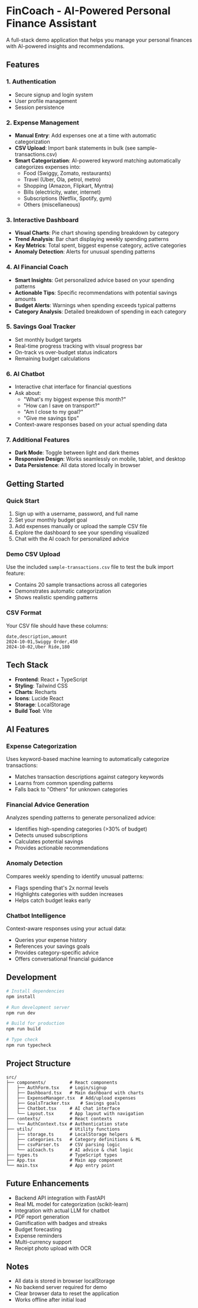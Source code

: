 # FinCoach - AI-Powered Personal Finance Assistant

A full-stack demo application that helps you manage your personal finances with AI-powered insights and recommendations.

## Features

### 1. Authentication
- Secure signup and login system
- User profile management
- Session persistence

### 2. Expense Management
- **Manual Entry**: Add expenses one at a time with automatic categorization
- **CSV Upload**: Import bank statements in bulk (see sample-transactions.csv)
- **Smart Categorization**: AI-powered keyword matching automatically categorizes expenses into:
  - Food (Swiggy, Zomato, restaurants)
  - Travel (Uber, Ola, petrol, metro)
  - Shopping (Amazon, Flipkart, Myntra)
  - Bills (electricity, water, internet)
  - Subscriptions (Netflix, Spotify, gym)
  - Others (miscellaneous)

### 3. Interactive Dashboard
- **Visual Charts**: Pie chart showing spending breakdown by category
- **Trend Analysis**: Bar chart displaying weekly spending patterns
- **Key Metrics**: Total spent, biggest expense category, active categories
- **Anomaly Detection**: Alerts for unusual spending patterns

### 4. AI Financial Coach
- **Smart Insights**: Get personalized advice based on your spending patterns
- **Actionable Tips**: Specific recommendations with potential savings amounts
- **Budget Alerts**: Warnings when spending exceeds typical patterns
- **Category Analysis**: Detailed breakdown of spending in each category

### 5. Savings Goal Tracker
- Set monthly budget targets
- Real-time progress tracking with visual progress bar
- On-track vs over-budget status indicators
- Remaining budget calculations

### 6. AI Chatbot
- Interactive chat interface for financial questions
- Ask about:
  - "What's my biggest expense this month?"
  - "How can I save on transport?"
  - "Am I close to my goal?"
  - "Give me savings tips"
- Context-aware responses based on your actual spending data

### 7. Additional Features
- **Dark Mode**: Toggle between light and dark themes
- **Responsive Design**: Works seamlessly on mobile, tablet, and desktop
- **Data Persistence**: All data stored locally in browser

## Getting Started

### Quick Start
1. Sign up with a username, password, and full name
2. Set your monthly budget goal
3. Add expenses manually or upload the sample CSV file
4. Explore the dashboard to see your spending visualized
5. Chat with the AI coach for personalized advice

### Demo CSV Upload
Use the included `sample-transactions.csv` file to test the bulk import feature:
- Contains 20 sample transactions across all categories
- Demonstrates automatic categorization
- Shows realistic spending patterns

### CSV Format
Your CSV file should have these columns:
```
date,description,amount
2024-10-01,Swiggy Order,450
2024-10-02,Uber Ride,180
```

## Tech Stack

- **Frontend**: React + TypeScript
- **Styling**: Tailwind CSS
- **Charts**: Recharts
- **Icons**: Lucide React
- **Storage**: LocalStorage
- **Build Tool**: Vite

## AI Features

### Expense Categorization
Uses keyword-based machine learning to automatically categorize transactions:
- Matches transaction descriptions against category keywords
- Learns from common spending patterns
- Falls back to "Others" for unknown categories

### Financial Advice Generation
Analyzes spending patterns to generate personalized advice:
- Identifies high-spending categories (>30% of budget)
- Detects unused subscriptions
- Calculates potential savings
- Provides actionable recommendations

### Anomaly Detection
Compares weekly spending to identify unusual patterns:
- Flags spending that's 2x normal levels
- Highlights categories with sudden increases
- Helps catch budget leaks early

### Chatbot Intelligence
Context-aware responses using your actual data:
- Queries your expense history
- References your savings goals
- Provides category-specific advice
- Offers conversational financial guidance

## Development

```bash
# Install dependencies
npm install

# Run development server
npm run dev

# Build for production
npm run build

# Type check
npm run typecheck
```

## Project Structure

```
src/
├── components/         # React components
│   ├── AuthForm.tsx    # Login/signup
│   ├── Dashboard.tsx   # Main dashboard with charts
│   ├── ExpenseManager.tsx  # Add/upload expenses
│   ├── GoalsTracker.tsx    # Savings goals
│   ├── Chatbot.tsx     # AI chat interface
│   └── Layout.tsx      # App layout with navigation
├── contexts/           # React contexts
│   └── AuthContext.tsx # Authentication state
├── utils/              # Utility functions
│   ├── storage.ts      # LocalStorage helpers
│   ├── categories.ts   # Category definitions & ML
│   ├── csvParser.ts    # CSV parsing logic
│   └── aiCoach.ts      # AI advice & chat logic
├── types.ts            # TypeScript types
├── App.tsx             # Main app component
└── main.tsx            # App entry point
```

## Future Enhancements

- Backend API integration with FastAPI
- Real ML model for categorization (scikit-learn)
- Integration with actual LLM for chatbot
- PDF report generation
- Gamification with badges and streaks
- Budget forecasting
- Expense reminders
- Multi-currency support
- Receipt photo upload with OCR

## Notes

- All data is stored in browser localStorage
- No backend server required for demo
- Clear browser data to reset the application
- Works offline after initial load
